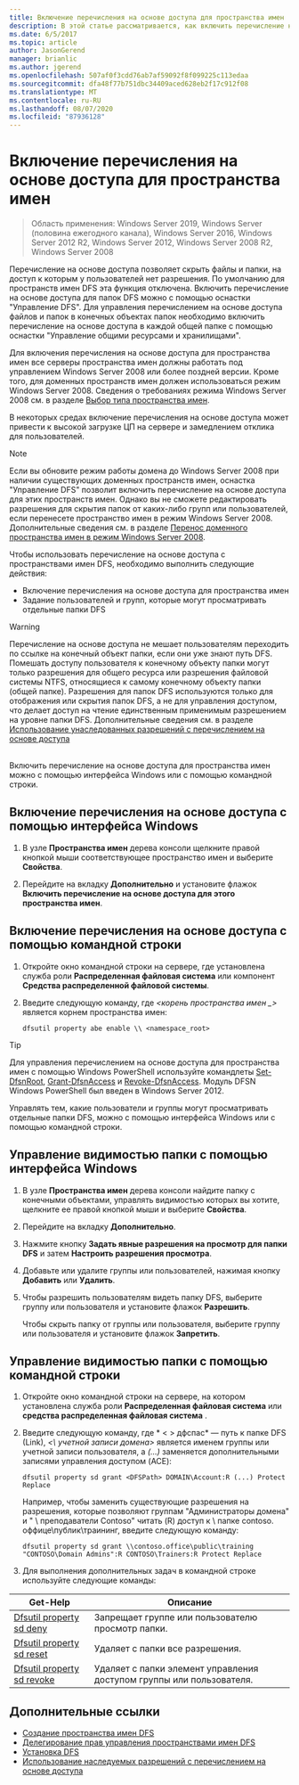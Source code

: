 ```yaml
---
title: Включение перечисления на основе доступа для пространства имен
description: В этой статье рассматривается, как включить перечисление на основе доступа для пространства имен.
ms.date: 6/5/2017
ms.topic: article
author: JasonGerend
manager: brianlic
ms.author: jgerend
ms.openlocfilehash: 507af0f3cdd76ab7af59092f8f099225c113edaa
ms.sourcegitcommit: dfa48f77b751dbc34409aced628eb2f17c912f08
ms.translationtype: MT
ms.contentlocale: ru-RU
ms.lasthandoff: 08/07/2020
ms.locfileid: "87936128"
---
```

# <a name="enable-access-based-enumeration-on-a-namespace"></a>Включение перечисления на основе доступа для пространства имен

> Область применения: Windows Server 2019, Windows Server (половина ежегодного канала), Windows Server 2016, Windows Server 2012 R2, Windows Server 2012, Windows Server 2008 R2, Windows Server 2008

Перечисление на основе доступа позволяет скрыть файлы и папки, на доступ к которым у пользователей нет разрешения. По умолчанию для пространств имен DFS эта функция отключена. Включить перечисление на основе доступа для папок DFS можно с помощью оснастки "Управление DFS". Для управления перечислением на основе доступа файлов и папок в конечных объектах папок необходимо включить перечисление на основе доступа в каждой общей папке с помощью оснастки "Управление общими ресурсами и хранилищами".

Для включения перечисления на основе доступа для пространства имен все серверы пространства имен должны работать под управлением Windows Server 2008 или более поздней версии. Кроме того, для доменных пространств имен должен использоваться режим Windows Server 2008. Сведения о требованиях режима Windows Server 2008 см. в разделе [Выбор типа пространства имен](choose-a-namespace-type.md).

В некоторых средах включение перечисления на основе доступа может привести к высокой загрузке ЦП на сервере и замедлением отклика для пользователей.

> [!NOTE]
> Если вы обновите режим работы домена до Windows Server 2008 при наличии существующих доменных пространств имен, оснастка "Управление DFS" позволит включить перечисление на основе доступа для этих пространств имен. Однако вы не сможете редактировать разрешения для скрытия папок от каких-либо групп или пользователей, если перенесете пространство имен в режим Windows Server 2008. Дополнительные сведения см. в разделе [Перенос доменного пространства имен в режим Windows Server 2008](migrate-a-domain-based-namespace-to-windows-server-2008-mode.md).


Чтобы использовать перечисление на основе доступа с пространствами имен DFS, необходимо выполнить следующие действия:

-   Включение перечисления на основе доступа для пространства имен
-   Задание пользователей и групп, которые могут просматривать отдельные папки DFS


> [!WARNING]
> Перечисление на основе доступа не мешает пользователям переходить по ссылке на конечный объект папки, если они уже знают путь DFS. Помешать доступу пользователя к конечному объекту папки могут только разрешения для общего ресурса или разрешения файловой системы NTFS, относящиеся к самому конечному объекту папки (общей папке). Разрешения для папок DFS используются только для отображения или скрытия папок DFS, а не для управления доступом, что делает доступ на чтение единственным применимым разрешением на уровне папки DFS. Дополнительные сведения см. в разделе [Использование унаследованных разрешений с перечислением на основе доступа](/previous-versions/windows/it-pro/windows-server-2008-R2-and-2008/dd834874(v=ws.11))

<br />
Включить перечисление на основе доступа для пространства имен можно с помощью интерфейса Windows или с помощью командной строки.

## <a name="to-enable-access-based-enumeration-by-using-the-windows-interface"></a>Включение перечисления на основе доступа с помощью интерфейса Windows

1.  В узле **Пространства имен** дерева консоли щелкните правой кнопкой мыши соответствующее пространство имен и выберите **Свойства**.

2.  Перейдите на вкладку **Дополнительно** и установите флажок **Включить перечисление на основе доступа для этого пространства имен**.

## <a name="to-enable-access-based-enumeration-by-using-a-command-line"></a>Включение перечисления на основе доступа с помощью командной строки

1.  Откройте окно командной строки на сервере, где установлена служба роли **Распределенная файловая система** или компонент **Средства распределенной файловой системы**.

2.  Введите следующую команду, где *<корень пространства имен \_>* является корнем пространства имен:

    ```
    dfsutil property abe enable \\ <namespace_root>
    ```

> [!TIP]
> Для управления перечислением на основе доступа для пространства имен с помощью Windows PowerShell используйте командлеты [Set-DfsnRoot](/previous-versions/windows/it-pro/windows-server-2008-R2-and-2008/dd834874(v=ws.11)), [Grant-DfsnAccess](/previous-versions/windows/it-pro/windows-server-2008-R2-and-2008/dd834874(v=ws.11)) и [Revoke-DfsnAccess](/previous-versions/windows/it-pro/windows-server-2008-R2-and-2008/dd834874(v=ws.11)). Модуль DFSN Windows PowerShell был введен в Windows Server 2012.

Управлять тем, какие пользователи и группы могут просматривать отдельные папки DFS, можно с помощью интерфейса Windows или с помощью командной строки.

## <a name="to-control-folder-visibility-by-using-the-windows-interface"></a>Управление видимостью папки с помощью интерфейса Windows

1.  В узле **Пространства имен** дерева консоли найдите папку с конечными объектами, управлять видимостью которых вы хотите, щелкните ее правой кнопкой мыши и выберите **Свойства**.

2.  Перейдите на вкладку **Дополнительно**.

3.  Нажмите кнопку **Задать явные разрешения на просмотр для папки DFS** и затем **Настроить разрешения просмотра**.

4.  Добавьте или удалите группы или пользователей, нажимая кнопку **Добавить** или **Удалить**.

5.  Чтобы разрешить пользователям видеть папку DFS, выберите группу или пользователя и установите флажок **Разрешить**.

    Чтобы скрыть папку от группы или пользователя, выберите группу или пользователя и установите флажок **Запретить**.

## <a name="to-control-folder-visibility-by-using-a-command-line"></a>Управление видимостью папки с помощью командной строки

1. Откройте окно командной строки на сервере, на котором установлена служба роли **Распределенная файловая система** или **средства распределенная файловая система** .

2. Введите следующую команду, где * &lt; &gt; дфспас* — путь к папке DFS (Link), *<\\ учетной записи домена>* является именем группы или учетной записи пользователя, а *(...)* заменяется дополнительными записями управления доступом (ACE):

   ```
   dfsutil property sd grant <DFSPath> DOMAIN\Account:R (...) Protect Replace
   ```

   Например, чтобы заменить существующие разрешения на разрешения, которые позволяют группам "Администраторы домена" и " \\ преподаватели Contoso" читать (R) доступ к \\ папке contoso. оффице\публик\траининг, введите следующую команду:

   ```
   dfsutil property sd grant \\contoso.office\public\training "CONTOSO\Domain Admins":R CONTOSO\Trainers:R Protect Replace
   ```

3. Для выполнения дополнительных задач в командной строке используйте следующие команды:


| Get-Help | Описание |
|---|---|
|[Dfsutil property sd deny](/previous-versions/windows/it-pro/windows-server-2008-R2-and-2008/dd759150(v=ws.11))|Запрещает группе или пользователю просмотр папки.|
|[Dfsutil property sd reset](/previous-versions/windows/it-pro/windows-server-2008-R2-and-2008/dd759150(v=ws.11)) |Удаляет с папки все разрешения.|
|[Dfsutil property sd revoke](/previous-versions/windows/it-pro/windows-server-2008-R2-and-2008/dd759150(v=ws.11))| Удаляет с папки элемент управления доступом группы или пользователя. |

## <a name="additional-references"></a>Дополнительные ссылки

-   [Создание пространства имен DFS](create-a-dfs-namespace.md)
-   [Делегирование прав управления пространствами имен DFS](delegate-management-permissions-for-dfs-namespaces.md)
-   [Установка DFS](/previous-versions/windows/it-pro/windows-server-2008-R2-and-2008/cc731089(v=ws.11))
-   [Использование наследуемых разрешений с перечислением на основе доступа](using-inherited-permissions-with-access-based-enumeration.md)
